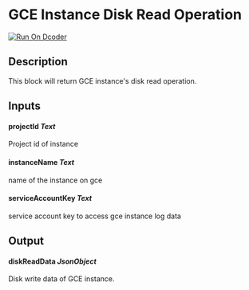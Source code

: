 # GCE Instance Disk Read Operation
[![Run On Dcoder](https://static-content.dcoder.tech/dcoder-assets/run-on-dcoder.svg)](https://code.dcoder.tech/files/project/60ebc709a5137a1535a2bd48)

## Description
This block will return GCE instance's disk read operation.

## Inputs
#### **projectId**  *Text*
Project id of instance
#### **instanceName**  *Text*
name of the instance on gce
#### **serviceAccountKey**  *Text*
service account key to access gce instance log data

## Output
#### **diskReadData**  *JsonObject*
Disk write data of GCE instance.

